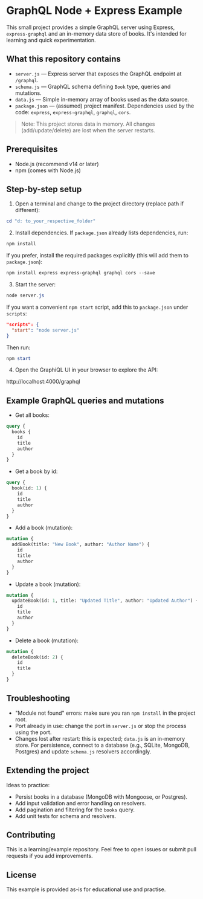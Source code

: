 # GraphQL Node + Express Example

This small project provides a simple GraphQL server using Express, `express-graphql` and an in-memory data store of books. It's intended for learning and quick experimentation.

## What this repository contains

- `server.js` — Express server that exposes the GraphQL endpoint at `/graphql`.
- `schema.js` — GraphQL schema defining `Book` type, queries and mutations.
- `data.js` — Simple in-memory array of books used as the data source.
- `package.json` — (assumed) project manifest. Dependencies used by the code: `express`, `express-graphql`, `graphql`, `cors`.

> Note: This project stores data in memory. All changes (add/update/delete) are lost when the server restarts.

## Prerequisites

- Node.js (recommend v14 or later)
- npm (comes with Node.js)

## Step-by-step setup

1. Open a terminal and change to the project directory (replace path if different):

```powershell
cd "d: to_your_respective_folder"
```

2. Install dependencies. If `package.json` already lists dependencies, run:

```powershell
npm install
```

If you prefer, install the required packages explicitly (this will add them to `package.json`):

```powershell
npm install express express-graphql graphql cors --save
```

3. Start the server:

```powershell
node server.js
```

If you want a convenient `npm start` script, add this to `package.json` under `scripts`:

```json
"scripts": {
  "start": "node server.js"
}
```

Then run:

```powershell
npm start
```

4. Open the GraphiQL UI in your browser to explore the API:

http://localhost:4000/graphql

## Example GraphQL queries and mutations

- Get all books:

```graphql
query {
  books {
    id
    title
    author
  }
}
```

- Get a book by id:

```graphql
query {
  book(id: 1) {
    id
    title
    author
  }
}
```

- Add a book (mutation):

```graphql
mutation {
  addBook(title: "New Book", author: "Author Name") {
    id
    title
    author
  }
}
```

- Update a book (mutation):

```graphql
mutation {
  updateBook(id: 1, title: "Updated Title", author: "Updated Author") {
    id
    title
    author
  }
}
```

- Delete a book (mutation):

```graphql
mutation {
  deleteBook(id: 2) {
    id
    title
  }
}
```

## Troubleshooting

- "Module not found" errors: make sure you ran `npm install` in the project root.
- Port already in use: change the port in `server.js` or stop the process using the port.
- Changes lost after restart: this is expected; `data.js` is an in-memory store. For persistence, connect to a database (e.g., SQLite, MongoDB, Postgres) and update `schema.js` resolvers accordingly.

## Extending the project

Ideas to practice:

- Persist books in a database (MongoDB with Mongoose, or Postgres).
- Add input validation and error handling on resolvers.
- Add pagination and filtering for the `books` query.
- Add unit tests for schema and resolvers.

## Contributing

This is a learning/example repository. Feel free to open issues or submit pull requests if you add improvements.

## License

This example is provided as-is for educational use and practise.

